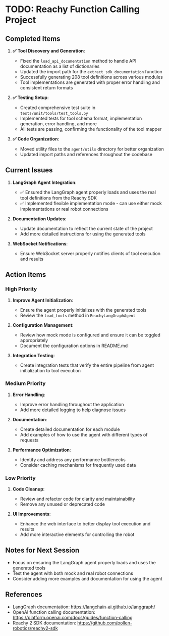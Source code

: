 # TODO: Reachy Function Calling Project

## Completed Items

1. **✅ Tool Discovery and Generation**:
   - Fixed the `load_api_documentation` method to handle API documentation as a list of dictionaries
   - Updated the import path for the `extract_sdk_documentation` function
   - Successfully generating 208 tool definitions across various modules
   - Tool implementations are generated with proper error handling and consistent return formats

2. **✅ Testing Setup**:
   - Created comprehensive test suite in `tests/unit/tools/test_tools.py`
   - Implemented tests for tool schema format, implementation generation, error handling, and more
   - All tests are passing, confirming the functionality of the tool mapper

3. **✅ Code Organization**:
   - Moved utility files to the `agent/utils` directory for better organization
   - Updated import paths and references throughout the codebase

## Current Issues

1. **LangGraph Agent Integration**:
   - ✅ Ensured the LangGraph agent properly loads and uses the real tool definitions from the Reachy SDK
   - ✅ Implemented flexible implementation mode - can use either mock implementations or real robot connections

2. **Documentation Updates**:
   - Update documentation to reflect the current state of the project
   - Add more detailed instructions for using the generated tools

3. **WebSocket Notifications**:
   - Ensure WebSocket server properly notifies clients of tool execution and results

## Action Items

### High Priority

1. **Improve Agent Initialization**:
   - Ensure the agent properly initializes with the generated tools
   - Review the `load_tools` method in `ReachyLangGraphAgent`

2. **Configuration Management**:
   - Review how mock mode is configured and ensure it can be toggled appropriately
   - Document the configuration options in README.md

3. **Integration Testing**:
   - Create integration tests that verify the entire pipeline from agent initialization to tool execution

### Medium Priority

1. **Error Handling**:
   - Improve error handling throughout the application
   - Add more detailed logging to help diagnose issues

2. **Documentation**:
   - Create detailed documentation for each module
   - Add examples of how to use the agent with different types of requests

3. **Performance Optimization**:
   - Identify and address any performance bottlenecks
   - Consider caching mechanisms for frequently used data

### Low Priority

1. **Code Cleanup**:
   - Review and refactor code for clarity and maintainability
   - Remove any unused or deprecated code

2. **UI Improvements**:
   - Enhance the web interface to better display tool execution and results
   - Add more interactive elements for controlling the robot

## Notes for Next Session

- Focus on ensuring the LangGraph agent properly loads and uses the generated tools
- Test the agent with both mock and real robot connections
- Consider adding more examples and documentation for using the agent

## References

- LangGraph documentation: https://langchain-ai.github.io/langgraph/
- OpenAI function calling documentation: https://platform.openai.com/docs/guides/function-calling
- Reachy 2 SDK documentation: https://github.com/pollen-robotics/reachy2-sdk 
